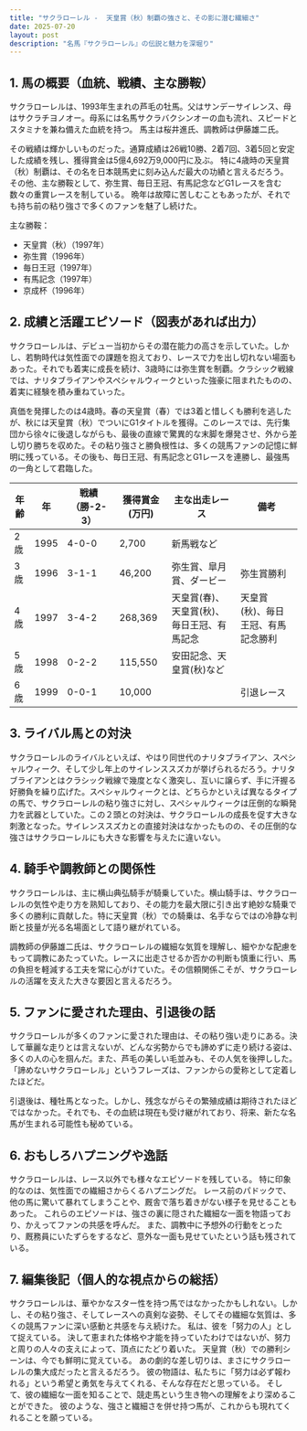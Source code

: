 ```yaml
---
title: "サクラローレル -  天皇賞（秋）制覇の強さと、その影に潜む繊細さ"
date: 2025-07-20
layout: post
description: "名馬『サクラローレル』の伝説と魅力を深堀り"
---
```


## 1. 馬の概要（血統、戦績、主な勝鞍）

サクラローレルは、1993年生まれの芦毛の牡馬。父はサンデーサイレンス、母はサクラチヨノオー。母系には名馬サクラバクシンオーの血も流れ、スピードとスタミナを兼ね備えた血統を持つ。  馬主は桜井進氏、調教師は伊藤雄二氏。

その戦績は輝かしいものだった。通算成績は26戦10勝、2着7回、3着5回と安定した成績を残し、獲得賞金は5億4,692万9,000円に及ぶ。  特に4歳時の天皇賞（秋）制覇は、その名を日本競馬史に刻み込んだ最大の功績と言えるだろう。  その他、主な勝鞍として、弥生賞、毎日王冠、有馬記念などG1レースを含む数々の重賞レースを制している。  晩年は故障に苦しむこともあったが、それでも持ち前の粘り強さで多くのファンを魅了し続けた。

主な勝鞍：

* 天皇賞（秋）（1997年）
* 弥生賞（1996年）
* 毎日王冠（1997年）
* 有馬記念（1997年）
* 京成杯（1996年）


## 2. 成績と活躍エピソード（図表があれば出力）

サクラローレルは、デビュー当初からその潜在能力の高さを示していた。しかし、若駒時代は気性面での課題を抱えており、レースで力を出し切れない場面もあった。それでも着実に成長を続け、3歳時には弥生賞を制覇。クラシック戦線では、ナリタブライアンやスペシャルウィークといった強豪に阻まれたものの、着実に経験を積み重ねていった。

真価を発揮したのは4歳時。春の天皇賞（春）では3着と惜しくも勝利を逃したが、秋には天皇賞（秋）でついにG1タイトルを獲得。このレースでは、先行集団から徐々に後退しながらも、最後の直線で驚異的な末脚を爆発させ、外から差し切り勝ちを収めた。その粘り強さと勝負根性は、多くの競馬ファンの記憶に鮮明に残っている。その後も、毎日王冠、有馬記念とG1レースを連勝し、最強馬の一角として君臨した。

| 年齢 | 年 | 戦績（勝-2-3）| 獲得賞金(万円) | 主な出走レース | 備考 |
|---|---|---|---|---|---|
| 2歳 | 1995 | 4-0-0 | 2,700 | 新馬戦など |  |
| 3歳 | 1996 | 3-1-1 | 46,200 | 弥生賞、皐月賞、ダービー | 弥生賞勝利 |
| 4歳 | 1997 | 3-4-2 | 268,369 | 天皇賞(春)、天皇賞(秋)、毎日王冠、有馬記念 | 天皇賞(秋)、毎日王冠、有馬記念勝利 |
| 5歳 | 1998 | 0-2-2 | 115,550 | 安田記念、天皇賞(秋)など |  |
| 6歳 | 1999 | 0-0-1 | 10,000 |  | 引退レース |


## 3. ライバル馬との対決

サクラローレルのライバルといえば、やはり同世代のナリタブライアン、スペシャルウィーク、そして少し年上のサイレンススズカが挙げられるだろう。ナリタブライアンとはクラシック戦線で幾度となく激突し、互いに譲らず、手に汗握る好勝負を繰り広げた。スペシャルウィークとは、どちらかといえば異なるタイプの馬で、サクラローレルの粘り強さに対し、スペシャルウィークは圧倒的な瞬発力を武器としていた。この２頭との対決は、サクラローレルの成長を促す大きな刺激となった。サイレンススズカとの直接対決はなかったものの、その圧倒的な強さはサクラローレルにも大きな影響を与えたに違いない。


## 4. 騎手や調教師との関係性

サクラローレルは、主に横山典弘騎手が騎乗していた。横山騎手は、サクラローレルの気性や走り方を熟知しており、その能力を最大限に引き出す絶妙な騎乗で多くの勝利に貢献した。特に天皇賞（秋）での騎乗は、名手ならではの冷静な判断と技量が光る名場面として語り継がれている。

調教師の伊藤雄二氏は、サクラローレルの繊細な気質を理解し、細やかな配慮をもって調教にあたっていた。レースに出走させるか否かの判断も慎重に行い、馬の負担を軽減する工夫を常に心がけていた。その信頼関係こそが、サクラローレルの活躍を支えた大きな要因と言えるだろう。


## 5. ファンに愛された理由、引退後の話

サクラローレルが多くのファンに愛された理由は、その粘り強い走りにある。決して華麗な走りとは言えないが、どんな劣勢からでも諦めずに走り続ける姿は、多くの人の心を掴んだ。また、芦毛の美しい毛並みも、その人気を後押しした。  「諦めないサクラローレル」というフレーズは、ファンからの愛称として定着したほどだ。

引退後は、種牡馬となった。しかし、残念ながらその繁殖成績は期待されたほどではなかった。それでも、その血統は現在も受け継がれており、将来、新たな名馬が生まれる可能性も秘めている。


## 6. おもしろハプニングや逸話

サクラローレルは、レース以外でも様々なエピソードを残している。  特に印象的なのは、気性面での繊細さからくるハプニングだ。  レース前のパドックで、他の馬に驚いて暴れてしまうことや、厩舎で落ち着きがない様子を見せることもあった。  これらのエピソードは、強さの裏に隠された繊細な一面を物語っており、かえってファンの共感を呼んだ。  また、調教中に予想外の行動をとったり、厩務員にいたずらをするなど、意外な一面も見せていたという話も残されている。


## 7. 編集後記（個人的な視点からの総括）

サクラローレルは、華やかなスター性を持つ馬ではなかったかもしれない。しかし、その粘り強さ、そしてレースへの真剣な姿勢、そしてその繊細な気質は、多くの競馬ファンに深い感動と共感を与え続けた。  私は、彼を「努力の人」として捉えている。  決して恵まれた体格や才能を持っていたわけではないが、努力と周りの人々の支えによって、頂点にたどり着いた。  天皇賞（秋）での勝利シーンは、今でも鮮明に覚えている。  あの劇的な差し切りは、まさにサクラローレルの集大成だったと言えるだろう。  彼の物語は、私たちに「努力は必ず報われる」という希望と勇気を与えてくれる、そんな存在だと思っている。  そして、彼の繊細な一面を知ることで、競走馬という生き物への理解をより深めることができた。  彼のような、強さと繊細さを併せ持つ馬が、これからも現れてくれることを願っている。
